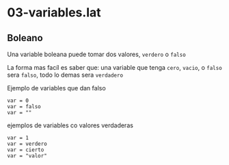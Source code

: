 # 03-variables.lat

## Boleano

Una variable boleana puede tomar dos valores, `verdero` o `falso` 

La forma mas facíl es saber que: una variable que tenga `cero`, `vacio`, o `falso` sera `falso`, todo lo demas sera `verdadero`

Ejemplo de variables que dan falso

```text
var = 0
var = falso
var = ""
```

ejemplos de variables co valores verdaderas

```text
var = 1
var = verdero
var = cierto
var = "valor" 
```

